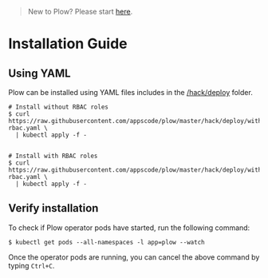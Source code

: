 > New to Plow? Please start [here](/docs/tutorial.md).

# Installation Guide

## Using YAML
Plow can be installed using YAML files includes in the [/hack/deploy](/hack/deploy) folder.

```console
# Install without RBAC roles
$ curl https://raw.githubusercontent.com/appscode/plow/master/hack/deploy/without-rbac.yaml \
  | kubectl apply -f -


# Install with RBAC roles
$ curl https://raw.githubusercontent.com/appscode/plow/master/hack/deploy/with-rbac.yaml \
  | kubectl apply -f -
```

## Verify installation
To check if Plow operator pods have started, run the following command:
```console
$ kubectl get pods --all-namespaces -l app=plow --watch
```

Once the operator pods are running, you can cancel the above command by typing `Ctrl+C`.
